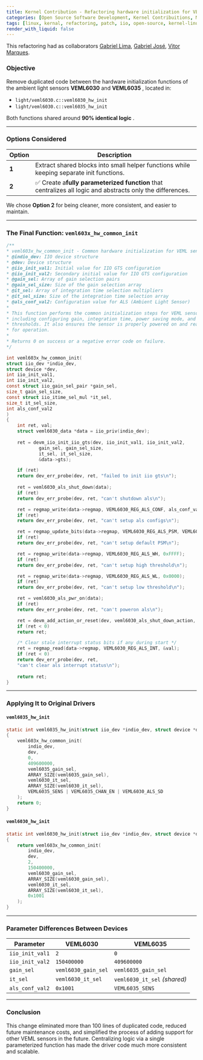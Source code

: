 ```yaml
---
title: Kernel Contribution - Refactoring hardware initialization for VEML6030 and VEML6035 sensors
categories: [Open Source Software Development, Kernel Contribuitions, MAC0470]
tags: [linux, kernal, refactoring, patch, iio, open-source, kernel-linux]
render_with_liquid: false
---
```

This refactoring had as collaborators [Gabriel Lima](https://gabriellimmaa.github.io/), [Gabriel José](https://gabrielpereir4.github.io/gabriel-portfolio/), [Vitor Marques](https://vitormarquesr.github.io/blog/).

### Objective

Remove duplicated code between the hardware initialization functions of the ambient light sensors **VEML6030** and  **VEML6035** , located in:

* `light/veml6030.c::veml6030_hw_init`
* `light/veml6030.c::veml6035_hw_init`

Both functions shared around  **90% identical logic** .

---

### Options Considered

| Option      | Description                                                                                                      |
| ----------- | ---------------------------------------------------------------------------------------------------------------- |
| **1** | Extract shared blocks into small helper functions while keeping separate init functions.                         |
| **2** | ✅ Create a**fully parameterized function** that centralizes all logic and abstracts only the differences. |

We chose **Option 2** for being cleaner, more consistent, and easier to maintain.

---

### The Final Function: `veml603x_hw_common_init`

```c
/**
* veml603x_hw_common_init - Common hardware initialization for VEML sensors
* @indio_dev: IIO device structure
* @dev: Device structure
* @iio_init_val1: Initial value for IIO GTS configuration
* @iio_init_val2: Secondary initial value for IIO GTS configuration
* @gain_sel: Array of gain selection pairs
* @gain_sel_size: Size of the gain selection array
* @it_sel: Array of integration time selection multipliers
* @it_sel_size: Size of the integration time selection array
* @als_conf_val2: Configuration value for ALS (Ambient Light Sensor)
*
* This function performs the common initialization steps for VEML sensors,
* including configuring gain, integration time, power saving mode, and
* thresholds. It also ensures the sensor is properly powered on and ready
* for operation.
*
* Returns 0 on success or a negative error code on failure.
*/

int veml603x_hw_common_init(
struct iio_dev *indio_dev,
struct device *dev,
int iio_init_val1,
int iio_init_val2,
const struct iio_gain_sel_pair *gain_sel,
size_t gain_sel_size,
const struct iio_itime_sel_mul *it_sel,
size_t it_sel_size,
int als_conf_val2
)
{
	int ret, val;
	struct veml6030_data *data = iio_priv(indio_dev);
	  
	ret = devm_iio_init_iio_gts(dev, iio_init_val1, iio_init_val2,
			gain_sel, gain_sel_size,
			it_sel, it_sel_size,
			&data->gts);

	if (ret)
	return dev_err_probe(dev, ret, "failed to init iio gts\n");
	  
	ret = veml6030_als_shut_down(data);
	if (ret)
	return dev_err_probe(dev, ret, "can't shutdown als\n");

	ret = regmap_write(data->regmap, VEML6030_REG_ALS_CONF, als_conf_val2);
	if (ret)
	return dev_err_probe(dev, ret, "can't setup als configs\n");

	ret = regmap_update_bits(data->regmap, VEML6030_REG_ALS_PSM, VEML6030_PSM | VEML6030_PSM_EN, 0x03);
	if (ret)
	return dev_err_probe(dev, ret, "can't setup default PSM\n");

	ret = regmap_write(data->regmap, VEML6030_REG_ALS_WH, 0xFFFF);
	if (ret)
	return dev_err_probe(dev, ret, "can't setup high threshold\n");

	ret = regmap_write(data->regmap, VEML6030_REG_ALS_WL, 0x0000);
	if (ret)
	return dev_err_probe(dev, ret, "can't setup low threshold\n");

	ret = veml6030_als_pwr_on(data);
	if (ret)
	return dev_err_probe(dev, ret, "can't poweron als\n");

	ret = devm_add_action_or_reset(dev, veml6030_als_shut_down_action, data);
	if (ret < 0)
	return ret;

	/* Clear stale interrupt status bits if any during start */
	ret = regmap_read(data->regmap, VEML6030_REG_ALS_INT, &val);
	if (ret < 0)
	return dev_err_probe(dev, ret,
	"can't clear als interrupt status\n");
	  
	return ret;
}
```

---

### Applying It to Original Drivers

#### `veml6035_hw_init`

```c
static int veml6035_hw_init(struct iio_dev *indio_dev, struct device *dev)
{
	veml603x_hw_common_init(
		indio_dev,
		dev,
		0,
		409600000,
		veml6035_gain_sel,
		ARRAY_SIZE(veml6035_gain_sel),
		veml6030_it_sel,
		ARRAY_SIZE(veml6030_it_sel),
		VEML6035_SENS | VEML6035_CHAN_EN | VEML6030_ALS_SD
	);
	return 0;
}
```

#### `veml6030_hw_init`

```c
static int veml6030_hw_init(struct iio_dev *indio_dev, struct device *dev)
{
	return veml603x_hw_common_init(
		indio_dev,
		dev,
		2,
		150400000,
		veml6030_gain_sel,
		ARRAY_SIZE(veml6030_gain_sel),
		veml6030_it_sel,
		ARRAY_SIZE(veml6030_it_sel),
		0x1001
	);
}
```

---

### Parameter Differences Between Devices

| Parameter         | VEML6030              | VEML6035                         |
| ----------------- | --------------------- | -------------------------------- |
| `iio_init_val1` | `2`                 | `0`                            |
| `iio_init_val2` | `150400000`         | `409600000`                    |
| `gain_sel`      | `veml6030_gain_sel` | `veml6035_gain_sel`            |
| `it_sel`        | `veml6030_it_sel`   | `veml6030_it_sel` *(shared)* |
| `als_conf_val2` | `0x1001`            | `VEML6035_SENS`                |

---

### Conclusion

This change eliminated more than 100 lines of duplicated code, reduced future maintenance costs, and simplified the process of adding support for other VEML sensors in the future. Centralizing logic via a single parameterized function has made the driver code much more consistent and scalable.
